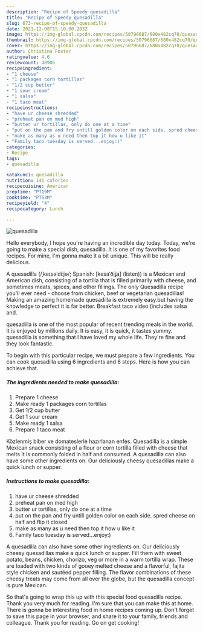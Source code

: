 ```yaml
---
description: "Recipe of Speedy quesadilla"
title: "Recipe of Speedy quesadilla"
slug: 673-recipe-of-speedy-quesadilla
date: 2021-12-08T15:10:00.203Z
image: https://img-global.cpcdn.com/recipes/50796687/680x482cq70/quesadilla-recipe-main-photo.jpg
thumbnail: https://img-global.cpcdn.com/recipes/50796687/680x482cq70/quesadilla-recipe-main-photo.jpg
cover: https://img-global.cpcdn.com/recipes/50796687/680x482cq70/quesadilla-recipe-main-photo.jpg
author: Christina Foster
ratingvalue: 4.6
reviewcount: 48906
recipeingredient:
- "1 cheese"
- "1 packages corn tortillas"
- "1/2 cup butter"
- "1 sour cream"
- "1 salsa"
- "1 taco meat"
recipeinstructions:
- "have ur cheese shredded"
- "preheat pan on med high"
- "butter ur tortillas, only do one at a time"
- "put on the pan and fry untill golden color on each side. spred cheese on half and flip it closed"
- "make as many as u need then top it how u like it"
- "Family taco tuesday is served...enjoy:)"
categories:
- Recipe
tags:
- quesadilla

katakunci: quesadilla 
nutrition: 141 calories
recipecuisine: American
preptime: "PT19M"
cooktime: "PT53M"
recipeyield: "4"
recipecategory: Lunch

---
```



![quesadilla](https://img-global.cpcdn.com/recipes/50796687/680x482cq70/quesadilla-recipe-main-photo.jpg)

Hello everybody, I hope you're having an incredible day today. Today, we're going to make a special dish, quesadilla. It is one of my favorites food recipes. For mine, I'm gonna make it a bit unique. This will be really delicious.

A quesadilla (/ˌkeɪsəˈdiːjə/; Spanish: [kesaˈðiʝa] (listen)) is a Mexican and American dish, consisting of a tortilla that is filled primarily with cheese, and sometimes meats, spices, and other fillings. The only Quesadilla recipe you&#39;ll ever need - choose from chicken, beef or vegetarian quesadillas! Making an amazing homemade quesadilla is extremely easy.but having the knowledge to perfect it is far better. Breakfast taco video (includes salsa and.

quesadilla is one of the most popular of recent trending meals in the world. It is enjoyed by millions daily. It is easy, it is quick, it tastes yummy. quesadilla is something that I have loved my whole life. They're fine and they look fantastic.


To begin with this particular recipe, we must prepare a few ingredients. You can cook quesadilla using 6 ingredients and 6 steps. Here is how you can achieve that.

<!--inarticleads1-->

##### The ingredients needed to make quesadilla:

1. Prepare 1 cheese
1. Make ready 1 packages corn tortillas
1. Get 1/2 cup butter
1. Get 1 sour cream
1. Make ready 1 salsa
1. Prepare 1 taco meat


Közlenmiş biber ve domateslerle hazırlanan enfes. Quesadilla is a simple Mexican snack consisting of a flour or corn tortilla filled with cheese that melts It is commonly folded in half and consumed. A quesadilla can also have some other ingredients on. Our deliciously cheesy quesadillas make a quick lunch or supper. 

<!--inarticleads2-->

##### Instructions to make quesadilla:

1. have ur cheese shredded
1. preheat pan on med high
1. butter ur tortillas, only do one at a time
1. put on the pan and fry untill golden color on each side. spred cheese on half and flip it closed
1. make as many as u need then top it how u like it
1. Family taco tuesday is served...enjoy:)


A quesadilla can also have some other ingredients on. Our deliciously cheesy quesadillas make a quick lunch or supper. Fill them with sweet potato, beans, chicken, chorizo, veg or more in a warm tortilla wrap. These are loaded with two kinds of gooey melted cheese and a flavorful, fajita style chicken and sautéed pepper filling. The flavor combinations of these cheesy treats may come from all over the globe, but the quesadilla concept is pure Mexican. 

So that's going to wrap this up with this special food quesadilla recipe. Thank you very much for reading. I'm sure that you can make this at home. There is gonna be interesting food in home recipes coming up. Don't forget to save this page in your browser, and share it to your family, friends and colleague. Thank you for reading. Go on get cooking!
